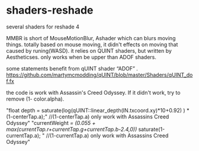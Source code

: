 # shaders-reshade
several shaders for reshade 4

MMBR is short of MouseMotionBlur, Ashader which can blurs moving things.
totally based on mouse moving, it didn't effects on moving that caused by runing(WASD).
it relies on QUINT shaders, but written by Aestheticses.
only works when be upper than ADOF shaders.

some statements benefit from qUINT shader “ADOF” . 
https://github.com/martymcmodding/qUINT/blob/master/Shaders/qUINT_dof.fx

the code is work with Assassin's Creed  Odyssey.
If it didn't work, try to remove (1- color.alpha).

"float depth = saturate(log(qUINT::linear_depth(IN.txcoord.xy)*10+0.92) ) * (1-centerTap.a);"
	//(1-centerTap.a) only work with Assassins Creed Odyssey"
"currentWeight *= (0.055 + max(currentTap.r+currentTap.g+currentTap.b-2.4,0))* saturate(1-currentTap.a); "
	//(1-currentTap.a) only work with Assassins Creed Odyssey"
